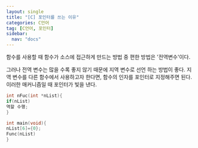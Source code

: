```yaml
---
layout: single
title: "[C] 포인터를 쓰는 이유"
categories: C언어
tag: [C언어, 포인터]
sidebar:
  nav: "docs"
---
```


함수를 사용할 때 함수가 소스에 접근하게 만드는 방법 중 편한 방법은 '전역변수'이다.

그러나 전역 변수는 많을 수록 좋지 않기 때문에 지역 변수로 선언 하는 방법이 좋다.
지역 변수를 다른 함수에서 사용하고자 한다면, 함수의 인자를 포인터로 지정해주면 된다. 이러한 매커니즘일 때 포인터가 빛을 낸다.

```c
int nFuc(int *nList){
if(nList)
역할 수행;
}

int main(void){
nList[6]={0};
Func(nList)
}
```